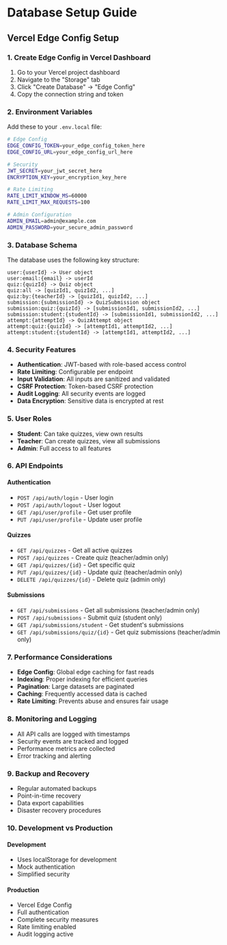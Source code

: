 # Database Setup Guide

## Vercel Edge Config Setup

### 1. Create Edge Config in Vercel Dashboard

1. Go to your Vercel project dashboard
2. Navigate to the "Storage" tab
3. Click "Create Database" → "Edge Config"
4. Copy the connection string and token

### 2. Environment Variables

Add these to your `.env.local` file:

```bash
# Edge Config
EDGE_CONFIG_TOKEN=your_edge_config_token_here
EDGE_CONFIG_URL=your_edge_config_url_here

# Security
JWT_SECRET=your_jwt_secret_here
ENCRYPTION_KEY=your_encryption_key_here

# Rate Limiting
RATE_LIMIT_WINDOW_MS=60000
RATE_LIMIT_MAX_REQUESTS=100

# Admin Configuration
ADMIN_EMAIL=admin@example.com
ADMIN_PASSWORD=your_secure_admin_password
```

### 3. Database Schema

The database uses the following key structure:

```
user:{userId} -> User object
user:email:{email} -> userId
quiz:{quizId} -> Quiz object
quiz:all -> [quizId1, quizId2, ...]
quiz:by:{teacherId} -> [quizId1, quizId2, ...]
submission:{submissionId} -> QuizSubmission object
submission:quiz:{quizId} -> [submissionId1, submissionId2, ...]
submission:student:{studentId} -> [submissionId1, submissionId2, ...]
attempt:{attemptId} -> QuizAttempt object
attempt:quiz:{quizId} -> [attemptId1, attemptId2, ...]
attempt:student:{studentId} -> [attemptId1, attemptId2, ...]
```

### 4. Security Features

- **Authentication**: JWT-based with role-based access control
- **Rate Limiting**: Configurable per endpoint
- **Input Validation**: All inputs are sanitized and validated
- **CSRF Protection**: Token-based CSRF protection
- **Audit Logging**: All security events are logged
- **Data Encryption**: Sensitive data is encrypted at rest

### 5. User Roles

- **Student**: Can take quizzes, view own results
- **Teacher**: Can create quizzes, view all submissions
- **Admin**: Full access to all features

### 6. API Endpoints

#### Authentication
- `POST /api/auth/login` - User login
- `POST /api/auth/logout` - User logout
- `GET /api/user/profile` - Get user profile
- `PUT /api/user/profile` - Update user profile

#### Quizzes
- `GET /api/quizzes` - Get all active quizzes
- `POST /api/quizzes` - Create quiz (teacher/admin only)
- `GET /api/quizzes/{id}` - Get specific quiz
- `PUT /api/quizzes/{id}` - Update quiz (teacher/admin only)
- `DELETE /api/quizzes/{id}` - Delete quiz (admin only)

#### Submissions
- `GET /api/submissions` - Get all submissions (teacher/admin only)
- `POST /api/submissions` - Submit quiz (student only)
- `GET /api/submissions/student` - Get student's submissions
- `GET /api/submissions/quiz/{id}` - Get quiz submissions (teacher/admin only)

### 7. Performance Considerations

- **Edge Config**: Global edge caching for fast reads
- **Indexing**: Proper indexing for efficient queries
- **Pagination**: Large datasets are paginated
- **Caching**: Frequently accessed data is cached
- **Rate Limiting**: Prevents abuse and ensures fair usage

### 8. Monitoring and Logging

- All API calls are logged with timestamps
- Security events are tracked and logged
- Performance metrics are collected
- Error tracking and alerting

### 9. Backup and Recovery

- Regular automated backups
- Point-in-time recovery
- Data export capabilities
- Disaster recovery procedures

### 10. Development vs Production

#### Development
- Uses localStorage for development
- Mock authentication
- Simplified security

#### Production
- Vercel Edge Config
- Full authentication
- Complete security measures
- Rate limiting enabled
- Audit logging active

